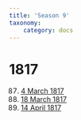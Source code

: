 ```yaml
---
title: 'Season 9'
taxonomy:
    category: docs
---
```


# 1817

87. [4 March 1817](meeting-87)
88. [18 March 1817](meeting-88)
89. [14 April 1817](meeting-89)
